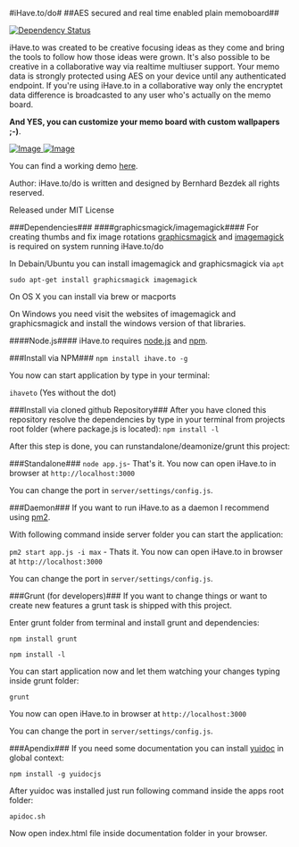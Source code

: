 #iHave.to/do#
##AES secured and real time enabled plain memoboard##

[![Dependency Status](https://gemnasium.com/BernhardBezdek/ihave.to.svg)](https://gemnasium.com/BernhardBezdek/ihave.to)


iHave.to was created to be creative focusing ideas as they come and bring the tools to follow how those ideas were grown.
It's also possible to be creative in a collaborative way via realtime multiuser support.
Your memo data is strongly protected using AES on your device until any authenticated endpoint.
If you're using iHave.to in a collaborative way only the encryptet data difference is broadcasted to any user who's actually
on the memo board.

**And YES, you can customize your memo board with custom wallpapers ;-)**.

[ ![Image](http://www.ihave.to/img/media/architecture_simple.jpg "How it works") ](http://www.ihave.to/)
[ ![Image](http://www.ihave.to/img/preview/desktop/8.png "iHave.to memoboard view") ](http://www.ihave.to/)

You can find a working demo [here](http://www.ihave.to).

Author:
iHave.to/do is written and designed by Bernhard Bezdek all rights reserved.

Released under MIT License

###Dependencies###
####graphicsmagick/imagemagick####
For creating thumbs and fix image rotations [graphicsmagick](http://www.graphicsmagick.org/) and [imagemagick](http://www.imagemagick.org/script/index.php)
is required on system running iHave.to/do

In Debain/Ubuntu you can install imagemagick and graphicsmagick via ``apt``
```
sudo apt-get install graphicsmagick imagemagick
```

On OS X you can install via brew or macports

On Windows you need visit the websites of imagemagick and graphicsmagick and install the windows version of that libraries.


####Node.js####
iHave.to requires [node.js](http://nodejs.org/ "The node.js environment") and [npm](http://npmjs.org/ "Node Packaged Modules").

###Install via NPM###
``npm install ihave.to -g``

You now can start application by type in your terminal:

``ihaveto`` (Yes without the dot)


###Install via cloned github Repository###
After you have cloned this repository resolve the dependencies by type in your terminal from projects root folder (where package.js is located):
``npm install -l``

After this step is done, you can runstandalone/deamonize/grunt this project:


###Standalone###
``node app.js``- That's it. You now can open iHave.to in browser at ``http://localhost:3000``

You can change the port in ``server/settings/config.js``.


###Daemon###
If you want to run iHave.to as a daemon I recommend using [pm2](https://npmjs.org/package/pm2 "Modern CLI process manager for Node apps with a builtin load-balancer").

With following command inside server folder you can start the application:

``pm2 start app.js -i max`` - Thats it. You now can open iHave.to in browser at ``http://localhost:3000``

You can change the port in ``server/settings/config.js``.
 
###Grunt (for developers)###
If you want to change things or want to create new features a grunt task is shipped with this project.

Enter grunt folder from terminal and install grunt and dependencies:

``npm install grunt``

``npm install -l``

You can start application now and let them watching your changes typing inside grunt folder:

``grunt``

You now can open iHave.to in browser at ``http://localhost:3000``

You can change the port in ``server/settings/config.js``.


###Apendix###
If you need some documentation you can install [yuidoc](http://npmjs.org/package/yuidocjs) in global context:

``npm install -g yuidocjs``

After yuidoc was installed just run following command inside the apps root folder:

``apidoc.sh``

Now open index.html file inside documentation folder in your browser.
